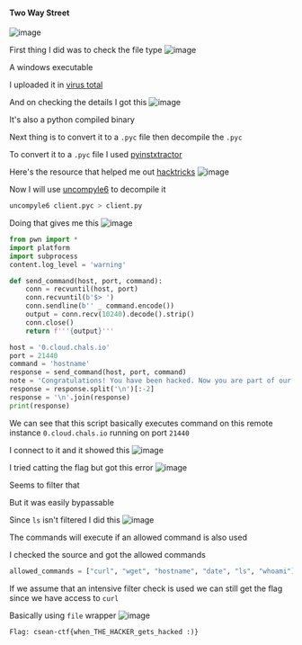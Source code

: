 #### Two Way Street 
![image](https://github.com/h4ckyou/h4ckyou.github.io/assets/127159644/9e14da56-e726-4b2e-a2e7-01b80b52c0a3)

First thing I did was to check the file type
![image](https://github.com/h4ckyou/h4ckyou.github.io/assets/127159644/14bd9c92-644e-4f09-b48c-70ba48d3993d)

A windows executable

I uploaded it in [virus total](https://www.virustotal.com/gui/home/upload) 

And on checking the details I got this
![image](https://github.com/h4ckyou/h4ckyou.github.io/assets/127159644/e14ded4d-0318-4444-b78d-7dcba8b3e98b)

It's also a python compiled binary

Next thing is to convert it to a `.pyc` file then decompile the `.pyc` 

To convert it to a `.pyc` file I used [pyinstxtractor](https://github.com/extremecoders-re/pyinstxtractor) 

Here's the resource that helped me out [hacktricks](https://book.hacktricks.xyz/generic-methodologies-and-resources/basic-forensic-methodology/specific-software-file-type-tricks/.pyc) 
![image](https://github.com/h4ckyou/h4ckyou.github.io/assets/127159644/80d555e4-769d-4c78-a77c-ca8898f08f0a)

Now I will use [uncompyle6](https://pypi.org/project/uncompyle6/) to decompile it

```r
uncompyle6 client.pyc > client.py
```

Doing that gives me this
![image](https://github.com/h4ckyou/h4ckyou.github.io/assets/127159644/592012df-889d-4529-9ffd-b4a5700bf80b)

```python
from pwn import *
import platform
import subprocess
content.log_level = 'warning'

def send_command(host, port, command):
    conn = recvuntil(host, port)
    conn.recvuntil(b'$> ')
    conn.sendline(b'' _ command.encode())
    output = conn.recv(10240).decode().strip()
    conn.close()
    return f'''{output}'''

host = '0.cloud.chals.io'
port = 21440
command = 'hostname'
response = send_command(host, port, command)
note = 'Congratulations! You have been hacked. Now you are part of our mighty and growing botnets'
response = response.split('\n')[:-2]
response = '\n'.join(response)
print(response)
```

We can see that this script basically executes command on this remote instance `0.cloud.chals.io` running on port `21440`

I connect to it and it showed this
![image](https://github.com/h4ckyou/h4ckyou.github.io/assets/127159644/ad1f41d9-48a5-40b5-8e71-27f3a31576b6)

I tried catting the flag but got this error
![image](https://github.com/h4ckyou/h4ckyou.github.io/assets/127159644/d7ffd688-6429-42ab-979b-578d2e9cad50)

Seems to filter that

But it was easily bypassable 

Since `ls` isn't filtered I did this
![image](https://github.com/h4ckyou/h4ckyou.github.io/assets/127159644/57cefcd7-ac06-4c29-936b-bbb62f241eca)

The commands will execute if an allowed command is also used

I checked the source and got the allowed commands

```python
allowed_commands = ["curl", "wget", "hostname", "date", "ls", "whoami"]
```

If we assume that an intensive filter check is used we can still get the flag since we have access to `curl` 

Basically using `file` wrapper
![image](https://github.com/h4ckyou/h4ckyou.github.io/assets/127159644/102972b9-6eaa-4181-985a-6a5f2cbb9210)

```
Flag: csean-ctf{when_THE_HACKER_gets_hacked :)}
```
